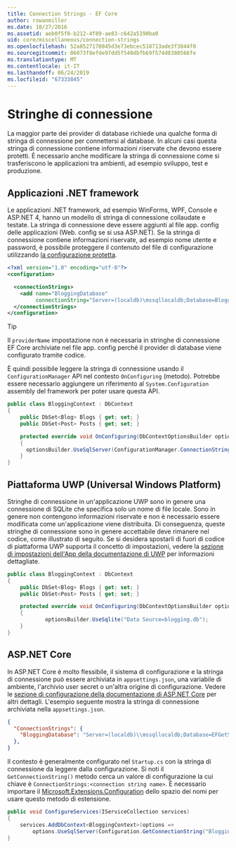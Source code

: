 ```yaml
---
title: Connection Strings - EF Core
author: rowanmiller
ms.date: 10/27/2016
ms.assetid: aeb0f5f8-b212-4f89-ae83-c642a5190ba0
uid: core/miscellaneous/connection-strings
ms.openlocfilehash: 52a8527170845d3e73ebcec518713ade3f3844f0
ms.sourcegitcommit: 06073f8efde97dd5f540dbfb69f574d8380566fe
ms.translationtype: MT
ms.contentlocale: it-IT
ms.lasthandoff: 06/24/2019
ms.locfileid: "67333845"
---
```

# <a name="connection-strings"></a>Stringhe di connessione

La maggior parte dei provider di database richiede una qualche forma di stringa di connessione per connettersi al database. In alcuni casi questa stringa di connessione contiene informazioni riservate che devono essere protetti. È necessario anche modificare la stringa di connessione come si trasferiscono le applicazioni tra ambienti, ad esempio sviluppo, test e produzione.

## <a name="net-framework-applications"></a>Applicazioni .NET framework

Le applicazioni .NET framework, ad esempio WinForms, WPF, Console e ASP.NET 4, hanno un modello di stringa di connessione collaudate e testate. La stringa di connessione deve essere aggiunti al file app. config delle applicazioni (Web. config se si usa ASP.NET). Se la stringa di connessione contiene informazioni riservate, ad esempio nome utente e password, è possibile proteggere il contenuto del file di configurazione utilizzando [la configurazione protetta](https://docs.microsoft.com/dotnet/framework/data/adonet/connection-strings-and-configuration-files#encrypting-configuration-file-sections-using-protected-configuration).

``` xml
<?xml version="1.0" encoding="utf-8"?>
<configuration>

  <connectionStrings>
    <add name="BloggingDatabase"
         connectionString="Server=(localdb)\mssqllocaldb;Database=Blogging;Trusted_Connection=True;" />
  </connectionStrings>
</configuration>
```

> [!TIP]  
> Il `providerName` impostazione non è necessaria in stringhe di connessione EF Core archiviate nel file app. config perché il provider di database viene configurato tramite codice.

È quindi possibile leggere la stringa di connessione usando il `ConfigurationManager` API nel contesto `OnConfiguring` (metodo). Potrebbe essere necessario aggiungere un riferimento al `System.Configuration` assembly del framework per poter usare questa API.

``` csharp
public class BloggingContext : DbContext
{
    public DbSet<Blog> Blogs { get; set; }
    public DbSet<Post> Posts { get; set; }

    protected override void OnConfiguring(DbContextOptionsBuilder optionsBuilder)
    {
      optionsBuilder.UseSqlServer(ConfigurationManager.ConnectionStrings["BloggingDatabase"].ConnectionString);
    }
}
```

## <a name="universal-windows-platform-uwp"></a>Piattaforma UWP (Universal Windows Platform)

Stringhe di connessione in un'applicazione UWP sono in genere una connessione di SQLite che specifica solo un nome di file locale. Sono in genere non contengono informazioni riservate e non è necessario essere modificata come un'applicazione viene distribuita. Di conseguenza, queste stringhe di connessione sono in genere accettabile deve rimanere nel codice, come illustrato di seguito. Se si desidera spostarli di fuori di codice di piattaforma UWP supporta il concetto di impostazioni, vedere la [sezione di impostazioni dell'App della documentazione di UWP](https://docs.microsoft.com/windows/uwp/app-settings/store-and-retrieve-app-data) per informazioni dettagliate.

``` csharp
public class BloggingContext : DbContext
{
    public DbSet<Blog> Blogs { get; set; }
    public DbSet<Post> Posts { get; set; }

    protected override void OnConfiguring(DbContextOptionsBuilder optionsBuilder)
    {
            optionsBuilder.UseSqlite("Data Source=blogging.db");
    }
}
```

## <a name="aspnet-core"></a>ASP.NET Core

In ASP.NET Core è molto flessibile, il sistema di configurazione e la stringa di connessione può essere archiviata in `appsettings.json`, una variabile di ambiente, l'archivio user secret o un'altra origine di configurazione. Vedere le [sezione di configurazione della documentazione di ASP.NET Core](https://docs.asp.net/en/latest/fundamentals/configuration.html) per altri dettagli. L'esempio seguente mostra la stringa di connessione archiviata nella `appsettings.json`.

``` json
{
  "ConnectionStrings": {
    "BloggingDatabase": "Server=(localdb)\\mssqllocaldb;Database=EFGetStarted.ConsoleApp.NewDb;Trusted_Connection=True;"
  },
}
```

Il contesto è generalmente configurato nel `Startup.cs` con la stringa di connessione da leggere dalla configurazione. Si noti il `GetConnectionString()` metodo cerca un valore di configurazione la cui chiave è `ConnectionStrings:<connection string name>`. È necessario importare il [Microsoft.Extensions.Configuration](https://docs.microsoft.com/dotnet/api/microsoft.extensions.configuration) dello spazio dei nomi per usare questo metodo di estensione.

``` csharp
public void ConfigureServices(IServiceCollection services)
{
    services.AddDbContext<BloggingContext>(options =>
        options.UseSqlServer(Configuration.GetConnectionString("BloggingDatabase")));
}
```
